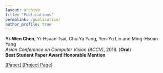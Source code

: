 ```yaml
---
layout: archive
title: "Publications"
permalink: /publication/
author_profile: true
---
```


**Yi-Wen Chen**, Yi-Hsuan Tsai, Chu-Ya Yang, Yen-Yu Lin and Ming-Hsuan Yang <br />
*Asian Conference on Computer Vision (ACCV)*, 2018. (**Oral**) <br />
**Best Student Paper Award Honorable Mention**

[[Paper]](https://arxiv.org/abs/1901.02444)
[[Project Page]](https://github.com/wenz116/TransferSeg)
